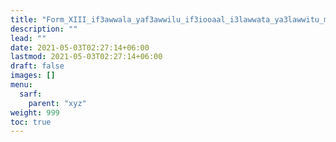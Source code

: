 ```yaml
---
title: "Form_XIII_if3awwala_yaf3awwilu_if3iooaal_i3lawwata_ya3lawwitu_mahmuz_ain"
description: ""
lead: ""
date: 2021-05-03T02:27:14+06:00
lastmod: 2021-05-03T02:27:14+06:00
draft: false
images: []
menu: 
  sarf:
    parent: "xyz"
weight: 999
toc: true
---
```



